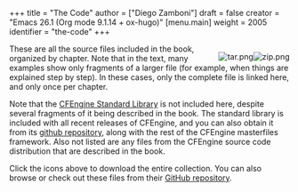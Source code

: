 +++
title = "The Code"
author = ["Diego Zamboni"]
draft = false
creator = "Emacs 26.1 (Org mode 9.1.14 + ox-hugo)"
[menu.main]
  weight = 2005
  identifier = "the-code"
+++

<div style="float: right;">
  <div></div>

[<img src="https://github.com/images/modules/download/zip.png" alt="zip.png" style="float: right;" />](https://github.com/zzamboni/cf-learn.info/zipball/master) [<img src="https://github.com/images/modules/download/tar.png" alt="tar.png" style="float: right;" />](https://github.com/zzamboni/cf-learn.info/tarball/master)

</div>

These are all the source files included in the book, organized by chapter. Note that in the text, many examples show only fragments of a larger file (for example, when things are explained step by step). In these cases, only the complete file is linked here, and only once per chapter.

Note that the [CFEngine Standard Library](https://github.com/cfengine/masterfiles/tree/master/lib) is not included here, despite several fragments of it being described in the book. The standard library is included with all recent releases of CFEngine, and you can also obtain it from its [github repository](https://github.com/cfengine/masterfiles), along with the rest of the CFEngine masterfiles framework. Also not listed are any files from the CFEngine source code distribution that are described in the book.

Click the icons above to download the entire collection. You can also browse or check out these files from their [GitHub repository](https://github.com/zzamboni/cf-learn.info/tree/master/static/src).
